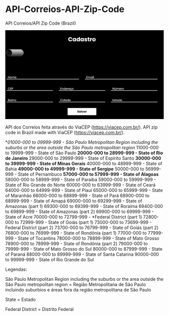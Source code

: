 # API-Correios-API-Zip-Code
API Correios/API Zip Code (Brazil)

<p align="center">
  <img with="500" src="https://github.com/Rafaeli9/API-Correios-API-Zip-Code/blob/main/apiCorreiosGif.gif">
</p>

API dos Correios feita através do ViaCEP (https://viacep.com.br/). 
API zip code in Brazil made with ViaCEP (https://viacep.com.br/). 

**01000-000 to 09999-999 - *São Paulo Metropolitan Region including the suburbs or the area outside the São Paulo metropolitan region**
11000-000 to 19999-999 - State of São Paulo
**20000-000 to 28999-999 - State of Rio de Janeiro**
29000-000 to 29999-999 - State of Espírito Santo
**30000-000 to 39999-999 - State of Minas Gerais**
40000-000 to 48999-999 - State of Bahia
**49000-000 to 49999-999 - State of Sergipe**
50000-000 to 56999-999 - State of Pernambuco
**57000-000 to 57999-999 - State of Alagoas**
58000-000 to 58999-999 - State of Paraíba
59000-000 to 59999-999 - State of Rio Grande do Norte
60000-000 to 63999-999 - State of Ceará
64000-000 to 64999-999 - State of Piauí
65000-000 to 65999-999 - State of Maranhão
66000-000 to 68899-999 - State of Pará
68900-000 to 68999-999 - State of Amapá
69000-000 to 69299-999 - State of Amazonas (part 1)
69300-000 to 69399-999 - State of Roraima
69400-000 to 69899-999 - State of Amazonas (part 2)
69900-000 to 69999-999 - State of Acre
70000-000 to 72799-999 - *Federal District (part 1)
72800-000 to 72999-999 - State of Goiás (part 1)
73000-000 to 73699-999 - Federal District (part 2)
73700-000 to 76799-999 - State of Goiás (part 2)
76800-000 to 76999-999 - State of Rondônia (part 1)
77000-000 to 77999-999 - State of Tocantins
78000-000 to 78899-999 - State of Mato Grosso
78900-000 to 78999-999 - State of Rondônia (part 2)
79000-000 to 79999-999 - State of Mato Grosso do Sul
80000-000 to 87999-999 - State of Paraná
88000-000 to 89999-999 - State of Santa Catarina
90000-000 to 99999-999 - State of Rio Grande do Sul

Legendas:

São Paulo Metropolitan Region including the suburbs or the area outside the São Paulo metropolitan region = Região Metropolitana de São Paulo incluindo suburbios e áreas fora da região metropolitana de São Paulo

State = Estado

Federal District = Distrito Federal
